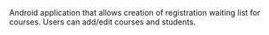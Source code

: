 Android application that allows creation of registration waiting list for courses. Users can add/edit courses and students.
